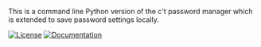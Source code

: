 This is a command line Python version of the c't password manager which is extended to save password settings locally.

[![License](https://img.shields.io/badge/license-GPLv3-blue.svg "read the terms of the GPLv3")](http://choosealicense.com/licenses/gpl-3.0/)
[![Documentation](http://ctsesam-python-memorizing.readthedocs.org/en/latest "go to the documentation")](http://ctsesam-python-memorizing.readthedocs.org/en/latest)